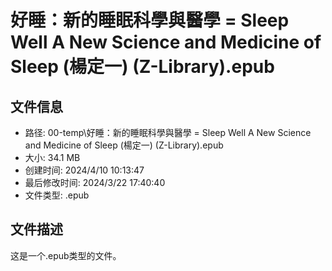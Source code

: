 ﻿# 好睡：新的睡眠科學與醫學 = Sleep Well A New Science and Medicine of Sleep (楊定一) (Z-Library).epub

## 文件信息
- 路径: 00-temp\好睡：新的睡眠科學與醫學 = Sleep Well A New Science and Medicine of Sleep (楊定一) (Z-Library).epub
- 大小: 34.1 MB
- 创建时间: 2024/4/10 10:13:47
- 最后修改时间: 2024/3/22 17:40:40
- 文件类型: .epub

## 文件描述
这是一个.epub类型的文件。

